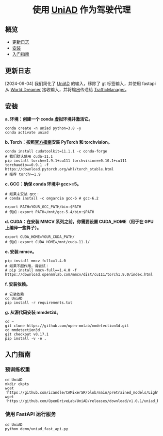 <div align="center">   
  
# 使用 [UniAD](https://github.com/OpenDriveLab/UniAD) 作为驾驶代理

</div>


<!-- <h3 align="center">
  <a href="https://arxiv.org/abs/2212.10156">arXiv</a> |
  <a href="https://www.youtube.com/watch?v=cyrxJJ_nnaQ">视频</a> |
  <a href="https://opendrivelab.com/e2ead/UniAD_plenary_talk_slides.pdf">幻灯片</a>
</h3> -->



## 概览
- [更新日志](#更新日志)
- [安装](#安装)
- [入门指南](#入门指南)


## 更新日志
[2024-09-04] 我们简化了 [UniAD](https://github.com/OpenDriveLab/UniAD) 的输入，移除了 gt 标签输入，并使用 fastapi 从 [World Dreamer](../../WorldDreamer/) 接收输入，并将输出传递给 [TrafficManager](../../TrafficManager/)。

## 安装

**a. 环境：创建一个 conda 虚拟环境并激活它。**
```shell
conda create -n uniad python=3.8 -y
conda activate uniad
```

**b. Torch：按照[官方指南](https://pytorch.org/)安装 PyTorch 和 torchvision。**
```shell
conda install cudatoolkit=11.1.1 -c conda-forge
# 我们默认使用 cuda-11.1
pip install torch==1.9.1+cu111 torchvision==0.10.1+cu111 torchaudio==0.9.1 -f https://download.pytorch.org/whl/torch_stable.html
# 推荐 torch>=1.9
```


**c. GCC：确保 conda 环境中 gcc>=5。**
```shell
# 如果未安装 gcc：
# conda install -c omgarcia gcc-6 # gcc-6.2

export PATH=YOUR_GCC_PATH/bin:$PATH
# 例如：export PATH=/mnt/gcc-5.4/bin:$PATH
```

**d. CUDA：在安装 MMCV 系列之前，你需要设置 CUDA_HOME（用于在 GPU 上编译一些算子）。**
```shell
export CUDA_HOME=YOUR_CUDA_PATH/
# 例如：export CUDA_HOME=/mnt/cuda-11.1/
```

**e. 安装 mmcv。**
```shell
pip install mmcv-full==1.4.0
# 如果不起作用，请尝试：
# pip install mmcv-full==1.4.0 -f https://download.openmmlab.com/mmcv/dist/cu111/torch1.9.0/index.html
```

**f. 安装依赖。**
```shell
# 安装依赖
cd UniAD
pip install -r requirements.txt
```


**g. 从源代码安装 mmdet3d。**
```shell
cd ~
git clone https://github.com/open-mmlab/mmdetection3d.git
cd mmdetection3d
git checkout v0.17.1
pip install -v -e .
```

## 入门指南

### 预训练权重
```shell
cd UniAD
mkdir ckpts
wget 'https://github.com/icandle/CAMixerSR/blob/main/pretrained_models/LightSR/CAMixerSRx4_DF.pth'
wget 'https://github.com/OpenDriveLab/UniAD/releases/download/v1.0.1/uniad_base_e2e.pth'
```

### 使用 FastAPI 运行服务

```shell
cd UniAD
python demo/uniad_fast_api.py
```

